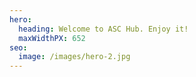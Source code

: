 ```yaml
---
hero:
  heading: Welcome to ASC Hub. Enjoy it!
  maxWidthPX: 652
seo:
  image: /images/hero-2.jpg
---
```

